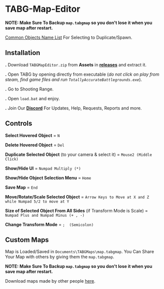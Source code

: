 # TABG-Map-Editor
**NOTE: Make Sure To Backup `map.tabgmap` so you don't lose it when you save map after restart.**

[Common Objects Name List](https://github.com/JunaidIRF/TABG-Map-Editor/blob/main/objnames) For Selecting to Duplicate/Spawn.

## Installation
**.** Download `TABGMapEditor.zip` from **Assets** in [**releases**](https://github.com/JunaidIRF/TABG-Map-Editor/releases) and extract it.

**.** Open TABG by opening directly from executable (*do not click on play from steam, find game files and run `TotallyAccurateBattlegrounds.exe`*).

**.** Go to Shooting Range.

**.** Open `load.bat` and enjoy.

**.** Join Our [**Discord**](https://discord.gg/bbe2222WnT) For Updates, Help, Requests, Reports and more.

## Controls
**Select Hovered Object** = `N`

**Delete Hovered Object** = `Del`

**Duplicate Selected Object** (to your camera & select it) = `Mouse2 (Middle Click)`

**Show/Hide UI** = `Numpad Multiply (*)`

**Show/Hide Object Selection Menu** = `Home`

**Save Map** = `End`

**Move/Rotate/Scale Selected Object** = `Arrow Keys to Move at X and Z while Numpad 5/2 to move at Y`

**Size of Selected Object From All Sides** (if Transform Mode is Scale) = `Numpad Plus and Numpad Minus (+ , -)`

**Change Transform Mode** = `;  (Semicolon)`

## Custom Maps
Map is Loaded/Saved in `Documents\TABGMaps\map.tabgmap`. 
You Can Share Your Map with others by giving them the `map.tabgmap`.

**NOTE: Make Sure To Backup `map.tabgmap` so you don't lose it when you save map after restart.**

Download maps made by other people [here](https://discord.gg/bbe2222WnT).
